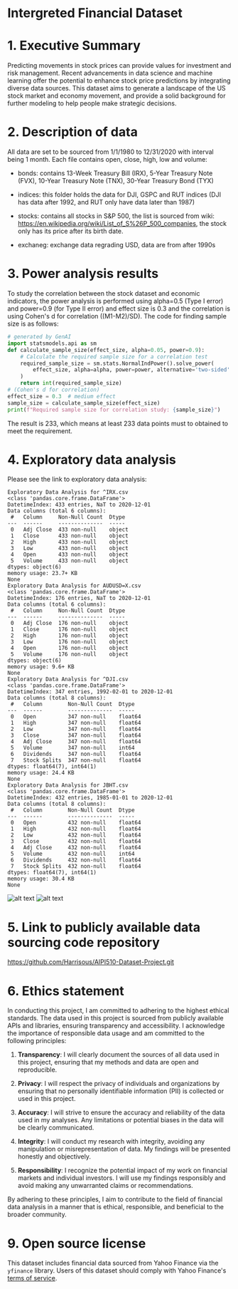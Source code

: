 # Intergreted Financial Dataset

# 1. Executive Summary 
Predicting movements in stock prices can provide values for investment and risk management. Recent advancements in data science and machine learning offer the potential to enhance stock price predictions by integrating diverse data sources. This dataset aims to generate a landscape of the US stock market and economy movement, and provide a solid background for further modeling to help people make strategic decisions.

# 2. Description of data
All data are set to be sourced from 1/1/1980 to 12/31/2020 with interval being 1 month. Each file contains open, close, high, low and volume:
- bonds: contains 13-Week Treasury Bill (IRX), 5-Year Treasury Note (FVX), 10-Year Treasury Note (TNX), 30-Year Treasury Bond (TYX)

- indices: this folder holds the data for DJI, GSPC and RUT indices (DJI has data after 1992, and RUT only have data later than 1987)

- stocks: contains all stocks in S&P 500, the list is sourced from wiki: https://en.wikipedia.org/wiki/List_of_S%26P_500_companies, the stock only has its price after its birth date.

- exchaneg: exchange data regrading USD, data are from after 1990s

# 3. Power analysis results
To study the correlation between the stock dataset and economic indicators, the power analysis is performed using alpha=0.5 (Type I error) and power=0.9 (for Type II error) and effect size is 0.3 and the correlation is using Cohen's d for correlation ((M1-M2)/SD). The code for finding sample size is as follows:
```python
# generated by GenAI
import statsmodels.api as sm
def calculate_sample_size(effect_size, alpha=0.05, power=0.9):
    # Calculate the required sample size for a correlation test
    required_sample_size = sm.stats.NormalIndPower().solve_power(
        effect_size, alpha=alpha, power=power, alternative='two-sided'
    )
    return int(required_sample_size)
# (Cohen's d for correlation)
effect_size = 0.3  # medium effect
sample_size = calculate_sample_size(effect_size)
print(f"Required sample size for correlation study: {sample_size}")
```
The result is 233, which means at least 233 data points must to obtained to meet the requirement.

# 4. Exploratory data analysis 
Please see the link to exploratory data analysis:
```
Exploratory Data Analysis for ^IRX.csv
<class 'pandas.core.frame.DataFrame'>
DatetimeIndex: 433 entries, NaT to 2020-12-01
Data columns (total 6 columns):
 #   Column     Non-Null Count  Dtype 
---  ------     --------------  ----- 
 0   Adj Close  433 non-null    object
 1   Close      433 non-null    object
 2   High       433 non-null    object
 3   Low        433 non-null    object
 4   Open       433 non-null    object
 5   Volume     433 non-null    object
dtypes: object(6)
memory usage: 23.7+ KB
None
Exploratory Data Analysis for AUDUSD=X.csv
<class 'pandas.core.frame.DataFrame'>
DatetimeIndex: 176 entries, NaT to 2020-12-01
Data columns (total 6 columns):
 #   Column     Non-Null Count  Dtype 
---  ------     --------------  ----- 
 0   Adj Close  176 non-null    object
 1   Close      176 non-null    object
 2   High       176 non-null    object
 3   Low        176 non-null    object
 4   Open       176 non-null    object
 5   Volume     176 non-null    object
dtypes: object(6)
memory usage: 9.6+ KB
None
Exploratory Data Analysis for ^DJI.csv
<class 'pandas.core.frame.DataFrame'>
DatetimeIndex: 347 entries, 1992-02-01 to 2020-12-01
Data columns (total 8 columns):
 #   Column        Non-Null Count  Dtype  
---  ------        --------------  -----  
 0   Open          347 non-null    float64
 1   High          347 non-null    float64
 2   Low           347 non-null    float64
 3   Close         347 non-null    float64
 4   Adj Close     347 non-null    float64
 5   Volume        347 non-null    int64  
 6   Dividends     347 non-null    float64
 7   Stock Splits  347 non-null    float64
dtypes: float64(7), int64(1)
memory usage: 24.4 KB
None
Exploratory Data Analysis for JBHT.csv
<class 'pandas.core.frame.DataFrame'>
DatetimeIndex: 432 entries, 1985-01-01 to 2020-12-01
Data columns (total 8 columns):
 #   Column        Non-Null Count  Dtype  
---  ------        --------------  -----  
 0   Open          432 non-null    float64
 1   High          432 non-null    float64
 2   Low           432 non-null    float64
 3   Close         432 non-null    float64
 4   Adj Close     432 non-null    float64
 5   Volume        432 non-null    int64  
 6   Dividends     432 non-null    float64
 7   Stock Splits  432 non-null    float64
dtypes: float64(7), int64(1)
memory usage: 30.4 KB
None
```
![alt text](photos/image_5_stocks.png)
![alt text](photos/image_indices.png)

# 5. Link to publicly available data sourcing code repository
https://github.com/Harrisous/AIPI510-Dataset-Project.git

# 6. Ethics statement
In conducting this project, I am committed to adhering to the highest ethical standards. The data used in this project is sourced from publicly available APIs and libraries, ensuring transparency and accessibility. I acknowledge the importance of responsible data usage and am committed to the following principles:

1. **Transparency**: I will clearly document the sources of all data used in this project, ensuring that my methods and data are open and reproducible.

2. **Privacy**: I will respect the privacy of individuals and organizations by ensuring that no personally identifiable information (PII) is collected or used in this project.

3. **Accuracy**: I will strive to ensure the accuracy and reliability of the data used in my analyses. Any limitations or potential biases in the data will be clearly communicated.

4. **Integrity**: I will conduct my research with integrity, avoiding any manipulation or misrepresentation of data. My findings will be presented honestly and objectively.

5. **Responsibility**: I recognize the potential impact of my work on financial markets and individual investors. I will use my findings responsibly and avoid making any unwarranted claims or recommendations.

By adhering to these principles, I aim to contribute to the field of financial data analysis in a manner that is ethical, responsible, and beneficial to the broader community.

# 9. Open source license
This dataset includes financial data sourced from Yahoo Finance via the `yfinance` library. Users of this dataset should comply with Yahoo Finance's [terms of service](https://legal.yahoo.com/us/en/yahoo/terms/otos/index.html).